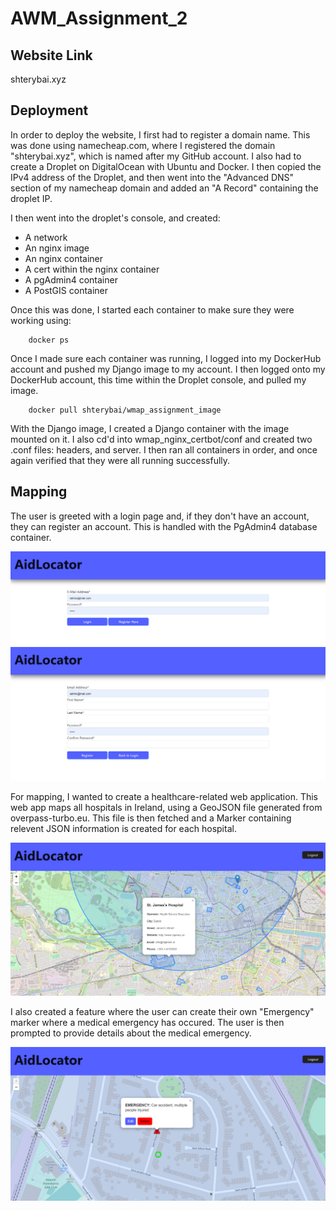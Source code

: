 # AWM_Assignment_2

## Website Link
shterybai.xyz

## Deployment
In order to deploy the website, I first had to register a domain name. This was done using namecheap.com, where I registered the domain "shterybai.xyz", which is named after my GitHub account. I also had to create a Droplet on DigitalOcean with Ubuntu and Docker. I then copied the IPv4 address of the Droplet, and then went into the "Advanced DNS" section of my namecheap domain and added an "A Record" containing the droplet IP.

I then went into the droplet's console, and created:
- A network
- An nginx image
- An nginx container
- A cert within the nginx container
- A pgAdmin4 container
- A PostGIS container

Once this was done, I started each container to make sure they were working using:

```
    docker ps
```

Once I made sure each container was running, I logged into my DockerHub account and pushed my Django image to my account. I then logged onto my DockerHub account, this time within the Droplet console, and pulled my image.

```
    docker pull shterybai/wmap_assignment_image
```

With the Django image, I created a Django container with the image mounted on it. I also cd'd into wmap_nginx_certbot/conf and created two .conf files: headers, and server. I then ran all containers in order, and once again verified that they were all running successfully.

## Mapping
The user is greeted with a login page and, if they don't have an account, they can register an account. This is handled with the PgAdmin4 database container.

![login](images/login.png)
![register](images/register.png)

For mapping, I wanted to create a healthcare-related web application. This web app maps all hospitals in Ireland, using a GeoJSON file generated from overpass-turbo.eu. This file is then fetched and a Marker containing relevent JSON information is created for each hospital.

![location](images/hospitalLocation.png)

I also created a feature where the user can create their own "Emergency" marker where a medical emergency has occured. The user is then prompted to provide details about the medical emergency.

![emergencyMarker](images/emergencyMarker.png)
